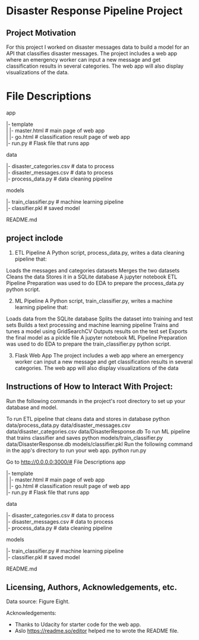 
# Disaster Response Pipeline Project



## Project Motivation
For this project I worked on disaster messages data to build a model for an API that classifies disaster messages.
The project includes a web app where an emergency worker can input a new message and get classification results in several categories. The web app will also display visualizations of the data.
# File Descriptions
app

|- template  
| |- master.html # main page of web app  
| |- go.html # classification result page of web app  
|- run.py # Flask file that runs app

data

|- disaster_categories.csv # data to process  
|- disaster_messages.csv # data to process  
|- process_data.py # data cleaning pipeline  


models

|- train_classifier.py # machine learning pipeline  
|- classifier.pkl # saved model

README.md
## project inclode

1. ETL Pipeline
A Python script, process_data.py, writes a data cleaning pipeline that:

Loads the messages and categories datasets
Merges the two datasets
Cleans the data
Stores it in a SQLite database
A jupyter notebook ETL Pipeline Preparation was used to do EDA to prepare the process_data.py python script.

2. ML Pipeline
A Python script, train_classifier.py, writes a machine learning pipeline that:

Loads data from the SQLite database
Splits the dataset into training and test sets
Builds a text processing and machine learning pipeline
Trains and tunes a model using GridSearchCV
Outputs results on the test set
Exports the final model as a pickle file
A jupyter notebook ML Pipeline Preparation was used to do EDA to prepare the train_classifier.py python script.

3. Flask Web App
The project includes a web app where an emergency worker can input a new message and get classification results in several categories. The web app will also display visualizations of the data


## Instructions of How to Interact With Project:
Run the following commands in the project's root directory to set up your database and model.

To run ETL pipeline that cleans data and stores in database python data/process_data.py data/disaster_messages.csv data/disaster_categories.csv data/DisasterResponse.db
To run ML pipeline that trains classifier and saves python models/train_classifier.py data/DisasterResponse.db models/classifier.pkl
Run the following command in the app's directory to run your web app. python run.py

Go to http://0.0.0.0:3000/# File Descriptions
app

|- template  
| |- master.html # main page of web app  
| |- go.html # classification result page of web app  
|- run.py # Flask file that runs app

data

|- disaster_categories.csv # data to process  
|- disaster_messages.csv # data to process  
|- process_data.py # data cleaning pipeline  


models

|- train_classifier.py # machine learning pipeline  
|- classifier.pkl # saved model

README.md
## Licensing, Authors, Acknowledgements, etc.
Data source:  Figure Eight.

Acknowledgements: 
- Thanks to Udacity for starter code for the web app.
- Aslo https://readme.so/editor helped me to wrote the README file.